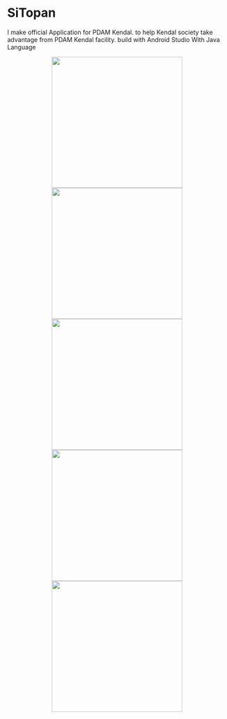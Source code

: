 # SiTopan

I make official Application for PDAM Kendal. to help Kendal society take advantage from PDAM Kendal facility.
build with Android Studio With Java Language

<p align = "center">

<img src="https://user-images.githubusercontent.com/75481979/185412403-592c035e-a3ec-4675-b8d5-04e892aeff40.jpg" width="300">

<img src="https://user-images.githubusercontent.com/75481979/185412433-8fb98410-75bc-42bb-bec5-f6093d455315.jpg" width="300">

<img src="https://user-images.githubusercontent.com/75481979/185412448-136b6122-3c61-4b26-9b6e-23a0109fcd01.jpg" width="300">

<img src="https://user-images.githubusercontent.com/75481979/185412454-f1bba4ed-d2f3-441b-8078-fc169ec739da.jpg" width="300">

<img src="https://user-images.githubusercontent.com/75481979/185412463-a1f868f1-678e-469b-8484-527d1bb958e3.jpg" width="300">




